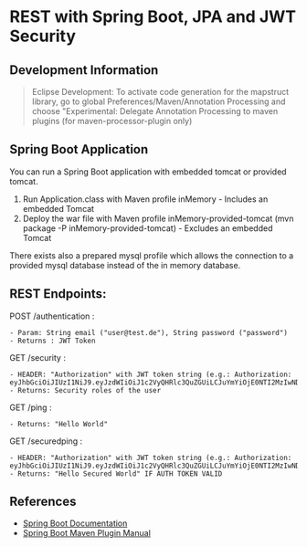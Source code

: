 # REST with Spring Boot, JPA and JWT Security

## Development Information

> Eclipse Development: To activate code generation for the mapstruct library, go to global Preferences/Maven/Annotation Processing and choose "Experimental: Delegate Annotation Processing to maven plugins (for maven-processor-plugin only)

## Spring Boot Application

You can run a Spring Boot application with embedded tomcat or provided tomcat.

1. Run Application.class with Maven profile inMemory - Includes an embedded Tomcat
2. Deploy the war file with Maven profile inMemory-provided-tomcat (mvn package -P inMemory-provided-tomcat) - Excludes an embedded Tomcat

There exists also a prepared mysql profile which allows the connection to a provided mysql database instead of the in memory database.


## REST Endpoints:

POST /authentication :
   
    - Param: String email ("user@test.de"), String password ("password")
    - Returns : JWT Token

GET /security :

    - HEADER: "Authorization" with JWT token string (e.g.: Authorization: eyJhbGciOiJIUzI1NiJ9.eyJzdWIiOiJ1c2VyQHRlc3QuZGUiLCJuYmYiOjE0NTI2MzIwNDIsImV4cCI6MTQ1MzQxNzIwMiwiaWF0IjoxNDUyNjMyMDQyfQ.2lBZ42kfHqsSZVoFEdeN76OKXhhA3tBnecYiOliEjtk)
    - Returns: Security roles of the user
    
GET /ping :
    
    - Returns: "Hello World"
    
GET /securedping :
   
    - HEADER: "Authorization" with JWT token string (e.g.: Authorization: eyJhbGciOiJIUzI1NiJ9.eyJzdWIiOiJ1c2VyQHRlc3QuZGUiLCJuYmYiOjE0NTI2MzIwNDIsImV4cCI6MTQ1MzQxNzIwMiwiaWF0IjoxNDUyNjMyMDQyfQ.2lBZ42kfHqsSZVoFEdeN76OKXhhA3tBnecYiOliEjtk)
    - Returns: "Hello Secured World" IF AUTH TOKEN VALID
   
## References

- [Spring Boot Documentation](http://docs.spring.io/spring-boot/docs/1.3.1.RELEASE/reference/htmlsingle/)
- [Spring Boot Maven Plugin Manual](http://docs.spring.io/spring-boot/docs/1.3.1.RELEASE/maven-plugin/)